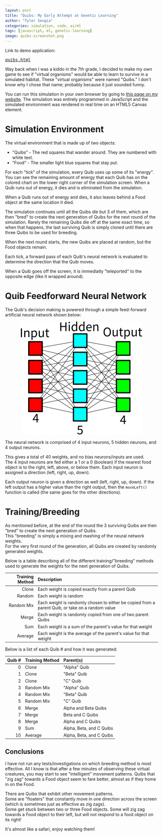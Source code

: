 ```yaml
---
layout: post
title: "Quibs: My Early Attempt at Genetic Learning"
author: "Tyler Sengia"
categories: simulation, code, ai/ml
tags: [javascript, ml, genetic-learning]
image: quibs-screenshot.png
---
```


<div class="note" >
  Link to demo application: <a href="assets/static/quibs.html" ><pre>quibs.html</pre></a>
</div>

Way back when I was a kiddo in the 7th grade, I decided to make my own game to see if "virtual organisms" would be able to learn to survive in a simulated habitat. These "virtual organisms" were named "Quibs." I don't know why I chose that name; probably because it just sounded funny.  

You can run this simulation in your own browser by going to [this page on my website](assets/static/quibs.html). The simulation was entirely programmed in JavaScript and the simulated environment was rendered in real time on an HTML5 Canvas element.  

# Simulation Environment
The virtual environment that is made up of two objects:  
- "Quibs" - The red squares that wander around. They are numbered with white text.  
- "Food" - The smaller light blue squares that stay put.  

For each "tick" of the simulation, every Quib uses up some of its "energy". You can see the remaining amount of energy that each Quib has on the colored chart on the lower right corner of the simulation screen. When a Quib runs out of energy, it dies and is eliminated from the simulation. 

When a Quib runs out of energy and dies, it also leaves behind a Food object at the same location it died.  

The simulation continues until all the Quibs die but 3 of them, which are then "bred" to create the next generation of Quibs for the next round of the simulation. Rarely the remaining Quibs die off at the same exact time, so when that happens, the last surviving Quib is simply cloned until there are three Quibs to be used for breeding.  

When the next round starts, the new Quibs are placed at random, but the Food objects remain.  

Each tick, a forward pass of each Quib's neural network is evaluated to determine the direction that the Quib moves.  

When a Quib goes off the screen, it is immediatly "teleported" to the opposite edge (like it wrapped around).

# Quib Feedforward Neural Network
The Quib's decision making is powered through a simple feed-forward artificial neural network shown below:  

<div style="text-align: center;" >
<img src="assets/img/quibs-network.png" alt="Diagram of the quib's feedforward neural network" />  
</div>

The neural network is comprised of 4 input neurons, 5 hidden neurons, and 4 output neurons. 

This gives a total of 40 weights, and no bias neurons/inputs are used.  
The 4 input neurons are fed either a 1 or a 0 (boolean) if the nearest food object is to the right, left, above, or below them. Each input neuron is assigned a direction (left, right, up, down).  

Each output neuron is given a direction as well (left, right, up, down). If the left output has a higher value than the right output, then the `moveLeft()` function is called (the same goes for the other directions).  


# Training/Breeding
As mentioned before, at the end of the round the 3 surviving Quibs are then "bred" to create the next generation of Quibs.  
This "breeding" is simply a mixing and mashing of the neural network weights.  
For the very first round of the generation, all Quibs are created by randomly generated weights.  

Below is a table describing all of the different training/"breeding" methods used to generate the weights for the next generation of Quibs.

| Training Method | Description |
| -----------------:|:----------- |
| Clone             | Each weight is copied exactly from a parent Quib |
| Random            | Each weight is random |
| Random Mix        | Each weight is randomly chosen to either be copied from a parent Quib, or take on a random value |
| Merge             | Each weight is randomly copied from one of two parent Quibs |
| Sum               | Each weight is a sum of the parent's value for that weight |
| Average           | Each weight is the average of the parent's value for that weight |

Below is a list of each Quib # and how it was generated:  

| Quib # | Training Method | Parent(s)|
| ------:| ----------------- |:-------- |
|      0 | Clone             | "Alpha" Quib |
|      1 | Clone             | "Beta" Quib |
|      2 | Clone             | "C" Quib |
|      3 | Random Mix        | "Alpha" Quib |
|      4 | Random Mix        | "Beta" Quib |
|      5 | Random Mix        | "C" Quib |
|      6 | Merge             | Alpha and Beta Quibs |
|      7 | Merge             | Beta and C Quibs |
|      8 | Merge             | Alpha and C Quibs |
|      9 | Sum               | Alpha, Beta, and C Quibs |
|     10 | Average           | Alpha, Beta, and C Quibs |

## Conclusions
I have not run any tests/investigations on which breeding method is most effective.
All I know is that after a few minutes of observing these virtual creatures, you may start to see "intelligent" movement patterns. Quibs that "zig zag" towards a Food object seem to fare better, almost as if they home in on the Food.  

There are Quibs that exhibit other movement patterns.   
Some are "floaters" that constantly move in one direction across the screen (which is sometimes just as effective as zig zags).  
Some get stuck between two or three Food objects. Some will zig zag towards a Food object to their left, but will not respond to a food object on its right! 

It's almost like a safari, enjoy watching them! 
